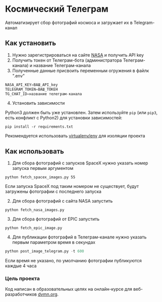 # Космический Телеграм

Автоматизирует сбор фотографий космоса и загружает их в Telegram-канал

## Как установить

1. Нужно зарегистрироваться на сайте [NASA](https://api.nasa.gov/) и получить API key
2. Получить токен от Телеграм-бота (администратора Телеграм-канала) и название Телеграм-канала
3. Полученные данные присвоить переменным огружения в файлк ".env"

```python
NASA_API_KEY=ВАШ_API_key
TELEGRAM_TOKEN=ВАШ_ТОКЕН
TG_CHAT_ID=название телеграм-канала
```

4. Установить зависимости

Python3 должен быть уже установлен. 
Затем используйте `pip` (или `pip3`, есть конфликт с Python2) для установки зависимостей:
```
pip install -r requirements.txt
```
Рекомендуется использовать [virtualenv/env](https://docs.python.org/3/library/venv.html) для изоляции проекта

## Как использовать

1. Для сбора фотографий с запусков SpaceX нужно указать номер запуска первым аргументом

```
python fetch_spacex_images.py 55
```

Если запуска SpaceX под таким номером не существует, будут загружены фотографии с последнего запуска

2. Для сбора фотографий с сайта NASA запустить

```
python fetch_nasa_images.py
```

3. Для сбора фотографий от EPIC запустить

```
python fetch_epic_image.py
```

4. Для публикации фотографий в Телеграм-канале нужно указать первым параметром время в секундах 

```python
python post_image_telegram.py -t 600 
```

Если время не указано, по умолчанию фотографии публикуются каждые 4 часа

### Цель проекта

Код написан в образовательных целях на онлайн-курсе для веб-разработчиков [dvmn.org](https://dvmn.org/).



